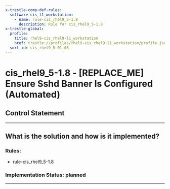 ```yaml
---
x-trestle-comp-def-rules:
  software-cis_l1_workstation:
    - name: rule-cis_rhel9_5-1.8
      description: Rule for cis_rhel9_5-1.8
x-trestle-global:
  profile:
    title: rhel9-cis_rhel9-l1_workstation
    href: trestle://profiles/rhel9-cis_rhel9-l1_workstation/profile.json
  sort-id: cis_rhel9_5-01.08
---
```


# cis_rhel9_5-1.8 - \[REPLACE_ME\] Ensure Sshd Banner Is Configured (Automated)

## Control Statement

______________________________________________________________________

## What is the solution and how is it implemented?

<!-- For implementation status enter one of: implemented, partial, planned, alternative, not-applicable -->

<!-- Note that the list of rules under ### Rules: is read-only and changes will not be captured after assembly to JSON -->

<!-- Add control implementation description here for control: cis_rhel9_5-1.8 -->

### Rules:

  - rule-cis_rhel9_5-1.8

### Implementation Status: planned

______________________________________________________________________
